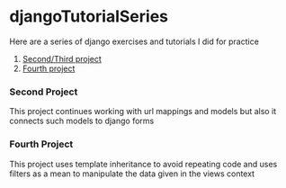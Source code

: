 # djangoTutorialSeries
Here are a series of django exercises and tutorials I did for practice
<ol>
  <li><a href="#second">Second/Third project</a></li>
  <li><a href="#fourth">Fourth project</a></li>
</ol>
<h3><a name="second">Second Project</a></h3>
<p> This project continues working with url mappings and models but also it connects such models to django forms
<h3><a name="fourth">Fourth Project</a></h3>
<p> This project uses template inheritance to avoid repeating code and uses filters as a mean to manipulate the data given in the views context
